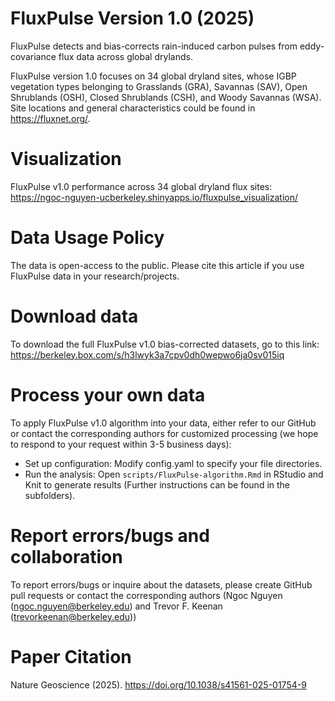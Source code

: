 # FluxPulse Version 1.0 (2025)
FluxPulse detects and bias-corrects rain-induced carbon pulses from eddy-covariance flux data across global drylands. <br>

FluxPulse version 1.0 focuses on 34 global dryland sites, whose IGBP vegetation types belonging to Grasslands (GRA), Savannas (SAV), Open Shrublands (OSH), Closed Shrublands (CSH), and Woody Savannas (WSA). <br>
Site locations and general characteristics could be found in https://fluxnet.org/. <be>

# Visualization
FluxPulse v1.0 performance across 34 global dryland flux sites: https://ngoc-nguyen-ucberkeley.shinyapps.io/fluxpulse_visualization/ 

# Data Usage Policy
The data is open-access to the public. Please cite this article if you use FluxPulse data in your research/projects.

# Download data
To download the full FluxPulse v1.0 bias-corrected datasets, go to this link: https://berkeley.box.com/s/h3lwyk3a7cpv0dh0wepwo6ja0sv015iq

# Process your own data
To apply FluxPulse v1.0 algorithm into your data, either refer to our GitHub or contact the corresponding authors for customized processing (we hope to respond to your request within 3-5 business days): 
- Set up configuration: Modify config.yaml to specify your file directories.
- Run the analysis: Open `scripts/FluxPulse-algorithm.Rmd` in RStudio and Knit to generate results (Further instructions can be found in the subfolders).

# Report errors/bugs and collaboration
To report errors/bugs or inquire about the datasets, please create GitHub pull requests or contact the corresponding authors (Ngoc Nguyen (ngoc.nguyen@berkeley.edu) and Trevor F. Keenan (trevorkeenan@berkeley.edu))

# Paper Citation
Nature Geoscience (2025). https://doi.org/10.1038/s41561-025-01754-9
